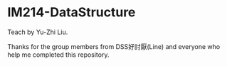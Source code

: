 # IM214-DataStructure
Teach by Yu-Zhi Liu.

Thanks for the group members from DSS好討厭(Line) and everyone who help me completed this repository.
